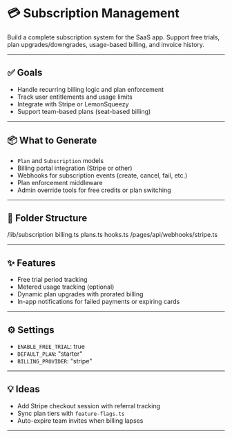 # 💳 Subscription Management

Build a complete subscription system for the SaaS app. Support free trials, plan upgrades/downgrades, usage-based billing, and invoice history.

---

## ✅ Goals

- Handle recurring billing logic and plan enforcement
- Track user entitlements and usage limits
- Integrate with Stripe or LemonSqueezy
- Support team-based plans (seat-based billing)

---

## 📦 What to Generate

- `Plan` and `Subscription` models
- Billing portal integration (Stripe or other)
- Webhooks for subscription events (create, cancel, fail, etc.)
- Plan enforcement middleware
- Admin override tools for free credits or plan switching

---

## 🧱 Folder Structure

/lib/subscription
billing.ts
plans.ts
hooks.ts
/pages/api/webhooks/stripe.ts


---

## ✨ Features

- Free trial period tracking
- Metered usage tracking (optional)
- Dynamic plan upgrades with prorated billing
- In-app notifications for failed payments or expiring cards

---

## ⚙️ Settings

- `ENABLE_FREE_TRIAL`: true
- `DEFAULT_PLAN`: "starter"
- `BILLING_PROVIDER`: "stripe"

---

## 💡 Ideas

- Add Stripe checkout session with referral tracking
- Sync plan tiers with `feature-flags.ts`
- Auto-expire team invites when billing lapses

---

